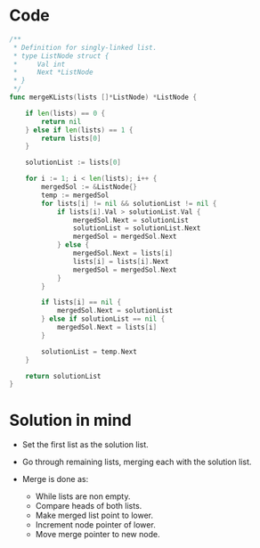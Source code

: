 Code
====

```go
/**
 * Definition for singly-linked list.
 * type ListNode struct {
 *     Val int
 *     Next *ListNode
 * }
 */
func mergeKLists(lists []*ListNode) *ListNode {

	if len(lists) == 0 {
		return nil
	} else if len(lists) == 1 {
		return lists[0]
	}

	solutionList := lists[0]

	for i := 1; i < len(lists); i++ {
		mergedSol := &ListNode{}
		temp := mergedSol
		for lists[i] != nil && solutionList != nil {
			if lists[i].Val > solutionList.Val {
				mergedSol.Next = solutionList
				solutionList = solutionList.Next
				mergedSol = mergedSol.Next
			} else {
				mergedSol.Next = lists[i]
				lists[i] = lists[i].Next
				mergedSol = mergedSol.Next
			}
		}

		if lists[i] == nil {
			mergedSol.Next = solutionList
		} else if solutionList == nil {
			mergedSol.Next = lists[i]
		}

		solutionList = temp.Next
	}

	return solutionList
}
```

Solution in mind
================

-	Set the first list as the solution list.

-	Go through remaining lists, merging each with the solution list.

-	Merge is done as:

	-	While lists are non empty.
	-	Compare heads of both lists.
	-	Make merged list point to lower.
	-	Increment node pointer of lower.
	-	Move merge pointer to new node.
